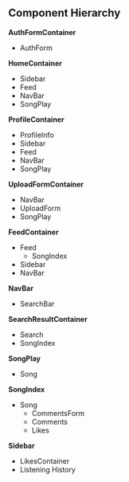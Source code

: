 ## Component Hierarchy

**AuthFormContainer**
- AuthForm

**HomeContainer**
- Sidebar
- Feed
- NavBar
- SongPlay

**ProfileContainer**
- ProfileInfo
- Sidebar
- Feed
- NavBar
- SongPlay

**UploadFormContainer**
- NavBar
- UploadForm
- SongPlay

**FeedContainer**
- Feed
  - SongIndex
- Sidebar
- NavBar

**NavBar**
- SearchBar

**SearchResultContainer**
- Search
- SongIndex

**SongPlay**
- Song

**SongIndex**
- Song
  - CommentsForm
  - Comments
  - Likes

**Sidebar**
- LikesContainer
- Listening History
